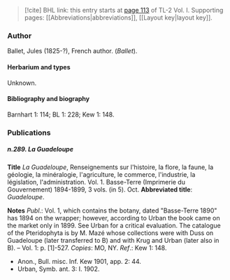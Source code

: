 > [!cite] BHL link: this entry starts at [page 113](https://www.biodiversitylibrary.org/item/103414#page/161/mode/1up) of TL-2 Vol. I.
> Supporting pages: [[Abbreviations|abbreviations]], [[Layout key|layout key]].

### Author

Ballet, Jules (1825-?), French author. (*Ballet*).

#### Herbarium and types

Unknown.

#### Bibliography and biography

Barnhart 1: 114; BL 1: 228; Kew 1: 148.

### Publications

##### n.289. La Guadeloupe

**Title**
*La Guadeloupe*, Renseignements sur l'histoire, la flore, la faune, la géologie, la minéralogie, l'agriculture, le commerce, l'industrie, la législation, l'administration. Vol. 1. Basse-Terre (Imprimerie du Gouvernement) 1894-1899, 3 vols. (in 5). Oct.
**Abbreviated title**: *Guadeloupe*.

**Notes**
*Publ*.: Vol. 1, which contains the botany, dated "Basse-Terre 1890" has 1894 on the wrapper; however, according to Urban the book came on the market only in 1899. See Urban for a critical evaluation. The catalogue of the Pteridophyta is by M. Mazé whose collections were with Duss on Guadeloupe (later transferred to B) and with Krug and Urban (later also in B). – Vol. 1: p. \[1\]-527. *Copies*: MO, NY.
*Ref*.: Kew 1: 148.
- Anon., Bull. misc. Inf. Kew 1901, app. 2: 44.
- Urban, Symb. ant. 3: I. 1902.

